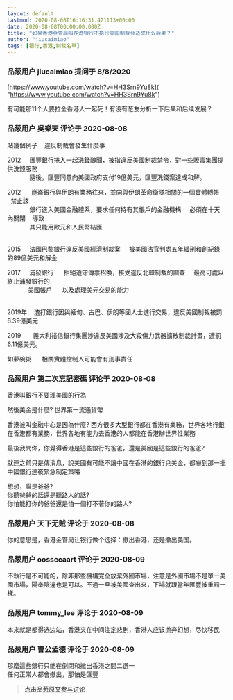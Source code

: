 ```yaml
---
layout: default
Lastmod: 2020-08-08T16:16:31.421113+00:00
date: 2020-08-08T00:00:00.000Z
title: "如果香港金管局叫在港银行不执行美国制裁会造成什么后果？"
author: "jiucaimiao"
tags: [银行,香港,制裁名單]
---
```



### 品葱用户 **jiucaimiao** 提问于 8/8/2020
    
[https://www.youtube.com/watch?v=HH3Srn9Yu8k]( "https://www.youtube.com/watch?v=HH3Srn9Yu8k")  
  
有可能那11个人要拉全香港人一起死！有没有葱友分析一下后果和后续发展？
    
                

### 品葱用户 **吳樂天** 评论于 2020-08-08
        
貼幾個例子    違反制裁會發生什麼事  
  
2012     匯豐銀行捲入一起洗錢醜聞，被指違反美國制裁禁令，對一些販毒集團提供洗錢服務  
             隨後，匯豐同意向美國政府支付19億美元，匯豐洗錢案達成和解。  
  
  
2012      崑崙銀行與伊朗有業務往來，並向與伊朗革命衛隊相關的一個實體轉帳      禁止該  
             銀行進入美國金融體系，要求任何持有其帳戶的金融機構     必須在十天內關閉    導致  
             其只能用歐元和人民幣結匯  
  
                     
2015     法國巴黎銀行違反美國經濟制裁案     被美國法官判處五年緩刑和創紀錄的89億美元和解金  
  
2017     浦發銀行      拒絕遵守傳票招喚，接受違反北韓制裁的調查     最高可處以終止浦發銀行的  
            美國帳戶      以及處理美元交易的能力  
   
  
2019年    渣打銀行因與緬甸、古巴、伊朗等國人士進行交易，違反美國制裁被罰6.39億美元  
  
2019       義大利裕信銀行集團涉違反美國涉及大殺傷力武器擴散制裁計畫，遭罰6.11億美元。  
  
如夢碗粥      相關實體控制人可能會有刑事責任
        
                

### 品葱用户 **第二次忘記密碼** 评论于 2020-08-08
        
香港叫銀行不要理美國的行為  
  
然後美金是什麼? 世界第一流通貨幣  
  
香港被叫金融中心是因為什麼? 西方很多大型銀行都在香港有業務，世界各地行銀在香港都有業務，世界各地有能力去香港的人都能在香港辦世界性業務  
  
最後我問你，你覺得香港是這些銀行的爸爸，還是美國是這些銀行的爸爸?  
  
就連之前只是傳消息，說美國有可能不讓中國在香港的銀行兌美金，都嚇到那一批中國銀行連夜緊急制定策略  
  
想想，誰是爸爸?  
你聽爸爸的話還是聽路人的話?  
你怕能打你的爸爸還是怕一個打不著你的路人?
        
                

### 品葱用户 **天下无贼** 评论于 2020-08-08
        
你的意思是，香港金管局让银行做个选择：撤出香港，还是撤出美国。
        
                

### 品葱用户 **oossccaart** 评论于 2020-08-09
        
不執行是不可能的，除非那些機構完全放棄外國市場，注意是外國市場不是單一美國市場，陽奉陰違也是可以。不過一旦被美國查出來，下場就跟當年匯豐被重罰一樣。
        
                

### 品葱用户 **tommy_lee** 评论于 2020-08-09
        
本来就是都得选边站，香港夹在中间注定悲剧，香港人应该抛弃幻想，尽快移民
        
                

### 品葱用户 **曹公孟德** 评论于 2020-08-09
        
那麼這些銀行只能在倒閉和撤出香港之間二選一  
任何正常人都會撤出，那怕是匯豐
        
                





> [点击品葱原文参与讨论](https://pincong.rocks/question/29552)

